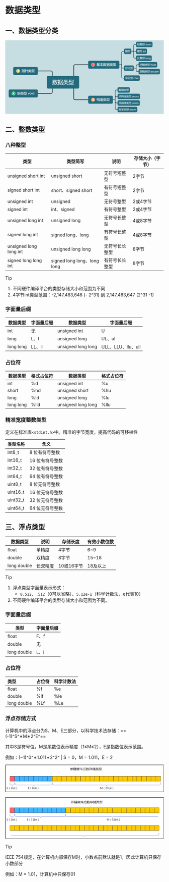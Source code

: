 # 数据类型

## 一、数据类型分类

![image-20230810152811098](images/image-20230810152811098.png)

## 二、整数类型

### 八种整型

| 类型                   | 类型简写                    | 说明           | 存储大小（字节） |
| ---------------------- | --------------------------- | -------------- | ---------------- |
| unsigned short int     | unsigned short              | 无符号短整型   | 2字节            |
| signed short int       | short、signed short         | 有符号短整型   | 2字节            |
| unsigned int           | unsigned                    | 无符号整型     | 2或4字节         |
| signed int             | int、signed                 | 有符号整型     | 2或4字节         |
| unsigned long int      | unsigned long               | 无符号长整型   | 4或8字节         |
| signed long int        | signed long、long           | 有符号长整型   | 4或8字节         |
| unsigned long long int | unsigned long long          | 无符号长长整型 | 8字节            |
| signed long long int   | signed long long、long long | 有符号长长整型 | 8字节            |

> [!TIP]
>
> 1. 不同硬件编译平台的类型存储大小和范围为不同
> 2. 4字节int类型范围：-2,147,483,648 (- 2^31) 到 2,147,483,647 (2^31 -1)

### 字面量后缀

| 数据类型  | 字面量后缀 | 数据类型           | 字面量后缀         |
| --------- | ---------- | ------------------ | ------------------ |
| int       | 无         | unsigned int       | U                  |
| long      | L、l       | unsigned long      | UL、ul             |
| long long | LL、ll     | unsigned long long | ULL、LLU、llu、ull |

### 占位符

| 数据类型  | 格式占位符 | 数据类型           | 格式占位符 |
| --------- | ---------- | ------------------ | ---------- |
| int       | %d         | unsigned int       | %u         |
| short     | %hd        | unsigned short     | %hu        |
| long      | %ld        | unsigned long      | %lu        |
| long long | %lld       | unsigned long long | %llu       |

### 精准宽度整数类型

定义在标准库`<stdint.h>`中。精准的字节宽度，提高代码的可移植性

| 类型名称 | 含义            |
| -------- | --------------- |
| int8_t   | 8 位有符号整数  |
| int16_t  | 16 位有符号整数 |
| int32_t  | 32 位有符号整数 |
| int64_t  | 64 位有符号整数 |
| uint8_t  | 8 位无符号整数  |
| uint16_t | 16 位无符号整数 |
| uint32_t | 32 位无符号整数 |
| uint64_t | 64 位无符号整数 |

## 三、浮点类型

| 数据类型    | 说明     | 存储长度   | 有效小数位数 |
| ----------- | -------- | ---------- | ------------ |
| float       | 单精度   | 4字节      | 6~9          |
| double      | 双精度   | 8字节      | 15~18        |
| long double | 长双精度 | 10或16字节 | 18及以上     |

> [!TIP]
>
> 1. 浮点类型字面量表示形式：
>    - `0.512`、`.512`（0可以省略）、`5.12e-1`（科学计数法，e代表10）
> 2. 不同硬件编译平台的类型存储大小和范围为不同。

### 字面量后缀

| 类型        | 字面量后缀 |
| ----------- | ---------- |
| float       | F、f       |
| double      | 无         |
| long double | L、l       |

### 占位符

| 类型        | 占位符 | 科学计数法 |
| :---------- | :----- | ---------- |
| float       | %f     | %e         |
| double      | %lf    | %le        |
| long double | %Lf    | %Le        |

### 浮点存储方式

计算机中的浮点分为S、M、E三部分，以科学技术法存储：==(-1)^S^∗M∗2^E^==

其中S是符号位，M是尾数位表示精度（1≤M≤2），E是指数位表示范围。

例如：(−1)^0^∗1.011∗2^2^  |  S = 0，M = 1.011，E = 2

![image-20240908155351202](./images/image-20240908155351202.png)

![image-20240908155401122](./images/image-20240908155401122.png)

> [!TIP]
>
> IEEE 754规定，在计算机内部保存M时，小数点前默认就是1，因此计算机只保存小数部分
>
> 例如：M = 1.01，计算机中只保存01

